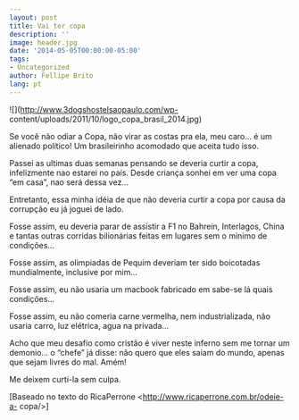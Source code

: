 ```yaml
---
layout: post
title: Vai ter copa
description: ''
image: header.jpg
date: '2014-05-05T00:00:00-05:00'
tags:
- Uncategorized
author: Fellipe Brito
lang: pt
---
```


![](http://www.3dogshostelsaopaulo.com/wp-
content/uploads/2011/10/logo_copa_brasil_2014.jpg)

Se você não odiar a Copa, não virar as costas pra ela, meu caro… é um alienado
político! Um brasileirinho acomodado que aceita tudo isso.

Passei as ultimas duas semanas pensando se deveria curtir a copa, infelizmente
nao estarei no país. Desde criança sonhei em ver uma copa “em casa”, nao será
dessa vez…

Entretanto, essa minha idéia de que não deveria curtir a copa por causa da
corrupção eu já joguei de lado.

Fosse assim, eu deveria parar de assistir a F1 no Bahrein, Interlagos, China e
tantas outras corridas bilionárias feitas em lugares sem o minimo de
condições…

Fosse assim, as olimpiadas de Pequim deveriam ter sido boicotadas
mundialmente, inclusive por mim…

Fosse assim, eu não usaria um macbook fabricado em sabe-se lá quais condições…

Fosse assim, eu não comeria carne vermelha, nem industrializada, não usaria
carro, luz elétrica, agua na privada…

Acho que meu desafio como cristão é viver neste inferno sem me tornar um
demonio… o “chefe” já disse: não quero que eles saiam do mundo, apenas que
sejam livres do mal. Amém!

Me deixem curti-la sem culpa.

[Baseado no texto do RicaPerrone <http://www.ricaperrone.com.br/odeie-a-
copa/>]

